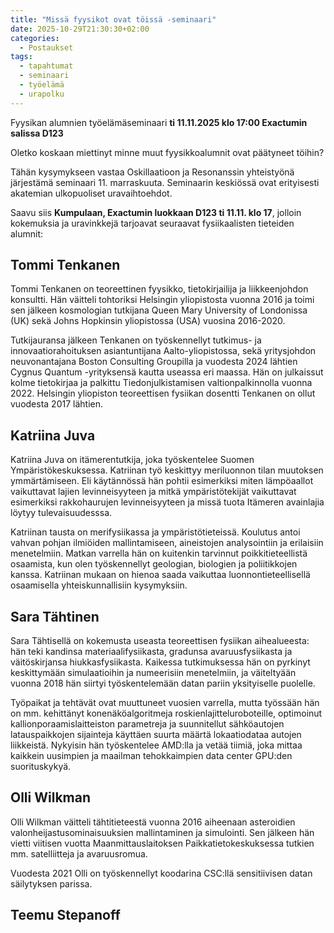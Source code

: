 ```yaml
---
title: "Missä fyysikot ovat töissä -seminaari"
date: 2025-10-29T21:30:30+02:00
categories:
  - Postaukset
tags:
  - tapahtumat
  - seminaari
  - työelämä
  - urapolku
---
```


Fyysikan alumnien työelämäseminaari **ti 11.11.2025 klo 17:00 Exactumin salissa D123**<!--more-->

Oletko koskaan miettinyt minne muut fyysikkoalumnit ovat päätyneet töihin?

Tähän kysymykseen vastaa Oskillaatioon ja Resonanssin yhteistyönä järjestämä seminaari 11. marraskuuta. Seminaarin keskiössä ovat erityisesti akatemian ulkopuoliset uravaihtoehdot. 

Saavu siis **Kumpulaan, Exactumin luokkaan D123 ti 11.11. klo 17**, jolloin kokemuksia ja uravinkkejä tarjoavat seuraavat fysiikaalisten tieteiden alumnit:

## Tommi Tenkanen ##
Tommi Tenkanen on teoreettinen fyysikko, tietokirjailija ja liikkeenjohdon konsultti. Hän väitteli tohtoriksi Helsingin yliopistosta vuonna 2016 ja toimi sen jälkeen kosmologian tutkijana Queen Mary University of Londonissa (UK) sekä Johns Hopkinsin yliopistossa (USA) vuosina 2016-2020. 

Tutkijauransa jälkeen Tenkanen on työskennellyt tutkimus- ja innovaatiorahoituksen asiantuntijana Aalto-yliopistossa, sekä yritysjohdon neuvonantajana Boston Consulting Groupilla ja vuodesta 2024 lähtien Cygnus Quantum -yrityksensä kautta useassa eri maassa. Hän on julkaissut kolme tietokirjaa ja palkittu Tiedonjulkistamisen valtionpalkinnolla vuonna 2022. Helsingin yliopiston teoreettisen fysiikan dosentti Tenkanen on ollut vuodesta 2017 lähtien.

## Katriina Juva ##
Katriina Juva on itämerentutkija, joka työskentelee Suomen Ympäristökeskuksessa. Katriinan työ keskittyy meriluonnon tilan muutoksen ymmärtämiseen. Eli käytännössä hän pohtii esimerkiksi miten lämpöaallot vaikuttavat lajien levinneisyyteen ja mitkä ympäristötekijät vaikuttavat esimerkiksi rakkohaurujen levinneisyyteen ja missä tuota Itämeren avainlajia löytyy tulevaisuudesssa. 

Katriinan tausta on merifysiikassa ja ympäristötieteissä. Koulutus antoi vahvan pohjan ilmiöiden mallintamiseen, aineistojen analysointiin ja erilaisiin menetelmiin. Matkan varrella hän on kuitenkin tarvinnut poikkitieteellistä osaamista, kun olen työskennellyt geologian, biologien ja poliitikkojen kanssa. Katriinan mukaan on hienoa saada vaikuttaa luonnontieteellisellä osaamisella yhteiskunnallisiin kysymyksiin.

## Sara Tähtinen ##
Sara Tähtisellä on kokemusta useasta teoreettisen fysiikan aihealueesta: hän teki kandinsa materiaalifysiikasta, gradunsa avaruusfysiikasta ja väitöskirjansa hiukkasfysiikasta. Kaikessa tutkimuksessa hän on pyrkinyt keskittymään simulaatioihin ja numeerisiin menetelmiin, ja väiteltyään vuonna 2018 hän siirtyi työskentelemään datan pariin yksityiselle puolelle. 

Työpaikat ja tehtävät ovat muuttuneet vuosien varrella, mutta työssään hän on mm. kehittänyt konenäköalgoritmeja roskienlajitteluroboteille, optimoinut kallionporaamislaitteiston parametreja ja suunnitellut sähköautojen latauspaikkojen sijainteja käyttäen suurta määrtä lokaatiodataa autojen liikkeistä. Nykyisin hän työskentelee AMD:lla ja vetää tiimiä, joka mittaa kaikkein uusimpien ja maailman tehokkaimpien data center GPU:den suorituskykyä.

## Olli Wilkman ##
Olli Wilkman väitteli tähtitieteestä vuonna 2016 aiheenaan asteroidien valonheijastusominaisuuksien mallintaminen ja simulointi. Sen jälkeen hän vietti viitisen vuotta Maanmittauslaitoksen Paikkatietokeskuksessa tutkien mm. satelliitteja ja avaruusromua. 

Vuodesta 2021 Olli on työskennellyt koodarina CSC:llä sensitiivisen datan säilytyksen parissa.

## Teemu Stepanoff ##
